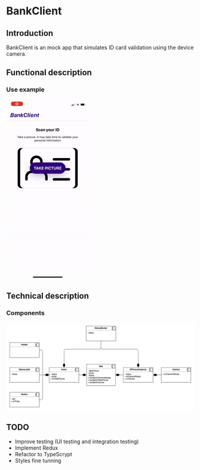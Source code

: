 # BankClient

## Introduction
BankClient is an mock app that simulates ID card validation using the device camera.

## Functional description

### Use example
![](./assets/doc/use-example.gif)

## Technical description

### Components
![](./assets/doc/components.png)

## TODO
- Improve testing (UI testing and integration testing)
- Implement Redux
- Refactor to TypeScrypt
- Styles fine tunning